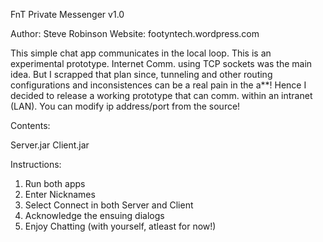 FnT Private Messenger v1.0

Author: Steve Robinson
Website: footyntech.wordpress.com

This simple chat app communicates in the local loop. This is an experimental prototype. 
Internet Comm. using TCP sockets was the main idea. But I scrapped that plan since, tunneling and other routing configurations and inconsistences can be a real pain in the a**! Hence I decided to release a working prototype
that can comm. within an intranet (LAN). You can modify ip address/port from the source!


Contents: 

Server.jar
Client.jar

Instructions:

1. Run both apps
2. Enter Nicknames
3. Select Connect in both Server and Client
4. Acknowledge the ensuing dialogs
5. Enjoy Chatting (with yourself, atleast for now!)

